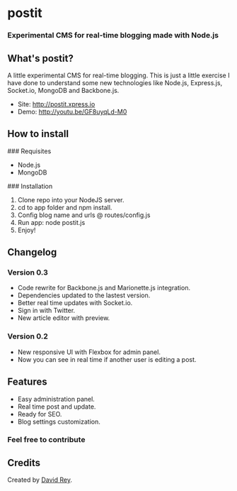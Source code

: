 # postit
### Experimental CMS for real-time blogging made with Node.js

## What's postit?
A little experimental CMS for real-time blogging. This is just a little exercise I have done to understand some new technologies like Node.js, Express.js, Socket.io, MongoDB and Backbone.js.

+ Site: http://postit.xpress.io
+ Demo: http://youtu.be/GF8uyqLd-M0

## How to install

### Requisites

+ Node.js
+ MongoDB

### Installation

1. Clone repo into your NodeJS server.
2. cd to app folder and npm install.
3. Config blog name and urls @ routes/config.js
4. Run app: node postit.js
5. Enjoy!

## Changelog

### Version 0.3

+ Code rewrite for Backbone.js and Marionette.js integration.
+ Dependencies updated to the lastest version.
+ Better real time updates with Socket.io.
+ Sign in with Twitter.
+ New article editor with preview.

### Version 0.2

+ New responsive UI with Flexbox for admin panel.
+ Now you can see in real time if another user is editing a post.

## Features

+ Easy administration panel.
+ Real time post and update.
+ Ready for SEO.
+ Blog settings customization.


### Feel free to contribute

## Credits
Created by [David Rey](http://twitter.com/dreyacosta).